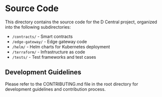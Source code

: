 # Source Code

This directory contains the source code for the D Central project, organized into the following subdirectories:

- `/contracts/` - Smart contracts
- `/edge-gateway/` - Edge gateway code
- `/helm/` - Helm charts for Kubernetes deployment
- `/terraform/` - Infrastructure as code
- `/tests/` - Test frameworks and test cases

## Development Guidelines

Please refer to the CONTRIBUTING.md file in the root directory for development guidelines and contribution process.
